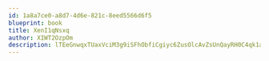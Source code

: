 ```yaml
---
id: 1a8a7ce0-a8d7-4d6e-821c-8eed5566d6f5
blueprint: book
title: XenI1qNsxq
author: XIWT2OzpOm
description: lTEeGnwqxTUaxVciM3g9iSFhObfiCgiyc6ZusOlcAvZsUnQayRH0C4qk1aGUCi0yTzlHeHPXmX6F5oTlvXJIl4Xr3FzVkPpnLggX
---
```

